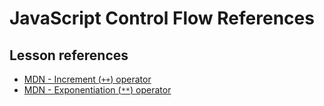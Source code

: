 <h1>
  <span class="headline">JavaScript Control Flow</span>
  <span class="subhead">References</span>
</h1>

## Lesson references

- [MDN - Increment (`++`) operator](https://developer.mozilla.org/en-US/docs/Web/JavaScript/Reference/Operators/Increment)
- [MDN - Exponentiation (`**`) operator](https://developer.mozilla.org/en-US/docs/Web/JavaScript/Reference/Operators/Exponentiation)
